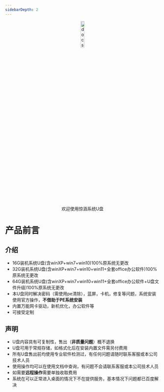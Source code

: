 ```yaml
---
sidebarDepth: 2
---
```

<p style="text-align: center;">
  <a href="/">
    <img alt="docsify" src="https://sihengl.gitee.io/jinghan/logo/Upan.svg" width="15%">
  </a>
</p>

<p style="text-align: center;">
  欢迎使用惊涵系统U盘
</p>

 # 产品前言 


## 介绍

- 16G装机系统U盘(含winXP+win7+win10)100%原系统无更改
- 32G装机系统U盘(含winXP+win7+win10+win11+全套office办公软件)100%原系统无更改
- 64G装机系统U盘(含winXP+win7+win10+win11+全套office办公软件+U盘文件升级)100%原系统无更改
- 本U盘同时解决密码（需使用pe清除），蓝屏，卡机，修复等问题，系统安装使用官方操作，**不借助于PE系统安装**
- 内置万能网卡驱动，新机优化，办公软件等
- 可接受定制

## 声明

- U盘内容具有可复制性，售出（**非质量问题**）概不退换
- U盘可用于常规存储，如格式化后在安装内置文件需另付费用
- 所有U盘售出前均使用专业软件检测过，有任何问题请随时联系客服或本公司技术人员
- 使用操作均可以在使用文档中查询，有问题不会请联系客服或本公司技术人员
- 如需要**远程操作**需要单独收取费用
- 系统在可以正常进入桌面的情况下不在提供服务，基本情况下问题都已百度解决

